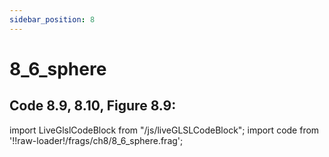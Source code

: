 ```yaml
---
sidebar_position: 8
---
```


# 8_6_sphere
## Code 8.9, 8.10, Figure 8.9: 

import LiveGlslCodeBlock from "/js/liveGLSLCodeBlock";
import code from '!!raw-loader!/frags/ch8/8_6_sphere.frag';

<LiveGlslCodeBlock fragName='8_6_sphere.frag' fragCode={code} />

